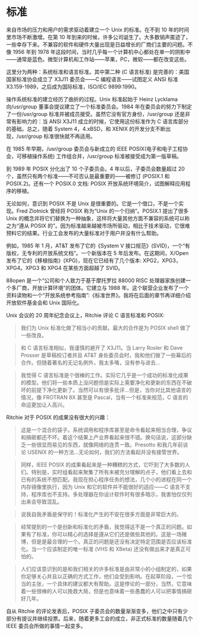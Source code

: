# 标准

来自市场的压力和用户的需求驱动着建立一个 Unix 的标准。在不到 10 年的时间里市场不断激增。在第 10 年到来的时候，许多公司诞生了。大多数销声匿迹了，一些幸存下来。不兼容的软件和硬件大量出现是日益增长的厂商们主要的问题。不像 1956 年到 1978 年这段时间，当时几乎每一个计算机中心都处在单一的阴影中——通常是蓝色。微型计算机和工作站——苹果，PC，微软——都在改变这些。

这里分为两种：系统标准和语言标准。其中第二种 (C 语言标准) 是完善的：美国国家标准协会成立了 X3J11 委员会——C 编程语言——试图定义 ANSI 标准 X3.159-1989，之后成为国际标准，ISO/IEC 9899:1990。

操作系统标准的建立经历了曲折的过程。Unix 标准起始于 Heinz Lycklama 向/usr/group 董事会提议建立了一个标准委员会。1984 年在委员会的努力下制定了一份/usr/group 标准并被成员接受。虽然它没有官方身份，/usr/group 还是非常有影响力的：当 ANSI X3J11 成立的时候，它使用这份标准作为 C 语言库部分的基础。总之，随着 System 4，4.xBSD，和 XENIX 的开发分支不断出现，/usr/group 标准很快就不再适用。

在 1985 年早期，/usr/group 委员会与新成立的 IEEE POSIX(电子和电子工程协会，可移植操作系统) 工作组合并，/usr/group 标准被接受成为第一版草稿。

到 1989 年 POSIX 分化出了 10 个子委员会。4 年以后，子委员会数量超过 20 个，虽然只有两个标准——不可否认是最重要的——被修订 (POSIX.1 和 POSIX.2)。还有一个 POSIX.0 文档: POSIX 开放系统环境简介，试图解释应用程序的移植。

无论如何，意识到 POSIX 不是 Unix 是很重要的。它是一个借口，不是一个实现。Fred Zlotnick 曾经将 POSIX 称为“Unix 的一个归纳”。POSIX.1 提出了很多 Unix 的概念并将它们替换为一种抽象，这样将大量其他方面不兼容的系统可以称之为“遵从 POSIX 的”。因为标准越来越被市场所驱动，相比于技术驱动，它很难预料它的结果。行业工会发布的大量标准对于用户并没有什么帮助。

例如，1985 年 1 月，AT&T 发布了它的《System V 接口规范》(SVID)，一个“有版权，无专利的开放系统文档”。一个新版本在 5 年后发布。在这期间，X/Open 发布了它的《移植指南》(XPG)，现在它已经有了几个版本: XPG2，XPG3，XPG4。XPG3 和 XPG4 在某些方面超越了 SVID。

88open 是一个“公司和个人致力于基于摩托罗拉 88000 RISC 处理器家族创建一个多厂商，开放计算环境”的团体。它建立与 1988 年。这个联营企业发布了一个资料读物和一个“开放系统参考指南”:《标准世界》。我将在后面的章节再详细介绍开放软件基金会和 Unix 国际化。

Unix 会议的 20 周年纪念会议上，Ritchie 评论 C 语言标准和 POSIX:

> 我们为 Unix 标准化做了相当小的贡献。最大的合作是为 POSIX shell 做了一些改良。

> 和 C 语言标准相似，我谨慎的避开了 X3J11。当 Larry Rosler 和 Dave Prosser 是草稿校订者并且 AT&T 身处委员会时，我和他们做了一些幕后的合作。但随着著名的无记名例外，我太多嘴，没有参与进去...

> 我觉得 C 语言标准是个很棒的工作。实际它几乎是一个成功的标准化成果的模型。他们将一些本质上没问题但是实际上需要净化和更新的东西在不破坏的前提下净化更新了。当然可以有很多批评...但是，当你对比其他语言的情况，像 FROTRAN 8X 甚至是 Pascal，当有一个标准来规范，C 语言的命运更加让人高兴。

Ritchie 对于 POSIX 的成果没有很大的兴趣：

> 这是一个混合的袋子。系统调用和程序库甚至是命令看起来相当合理，争议和搞砸都还不坏。着这个结果上产业界看起来很不错。换句话说，这部分缺乏一些很显而易见的东西，就像网络的连贯一致。Presotto 和我几年前谈论 USENIX 的一种方法...无论如何，我们的方法看起并没有接管世界。

> 同样，IEEE POSIX 的成果看起来是一种糟糕的方式，它吓到了大多数的人们。特别是，实时组看起来聚集了所有未被充分理解的点子，他们看上去和已有的系统不想匹配。我现在担心程序任务的想法，几个小的进程在同一个内存镜像里执行，因为 Unix 和它的软件并不能很好的适应——C 语言不支持，程序库也不支持。多处理器在你设计软件时有很多暗示，我害怕仅仅列出来会导致混乱。

> 说我自我矛盾是保守的！标准化产生的不安在很多方面是非常巨大的。

> 经常提到的一个是创新和标准化的矛盾，我觉得这不是一个真正的问题。如果有了标准，你可以精心的选择是遵从它们还是做些其他的。这是一场赌博，但是是最合理的一个。真正的问题是还没有决定特定范围是否应该标准化。当一个应该制定的唯一标准 (VHS 和 XBeta) 还没有做出来才是真正可怕的。

> 人们应该意识到的是和我们相关的许多标准是由非常小的小组制定的，如果你足够关心并且以正确的方式工作，他们会受到影响。在起草阶段，一个恰当的主张，一个具体的建议都大有帮助。这是悖论的一部分，当然，它意味着一些很棒的人可以挽救大局，但是也意味着一些愚蠢的人可以把事情搞砸好几年。

自从 Ritchie 的评论发表后，POSIX 子委员会的数量渐渐变多，他们之中只有少部分有提议并继续投票。后来，随着更多工会的成立，非正式标准的数量随着几个 IEEE 委员会所做的事情一起变多。
